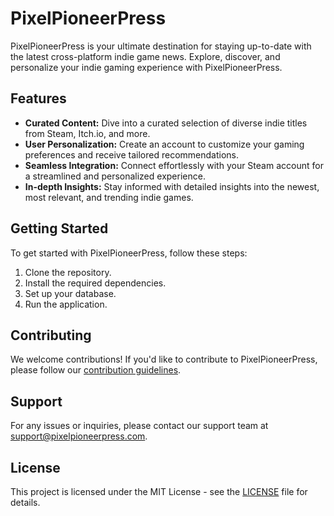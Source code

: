 # PixelPioneerPress

PixelPioneerPress is your ultimate destination for staying up-to-date with the latest cross-platform indie game news. Explore, discover, and personalize your indie gaming experience with PixelPioneerPress.

## Features

- **Curated Content:** Dive into a curated selection of diverse indie titles from Steam, Itch.io, and more.
- **User Personalization:** Create an account to customize your gaming preferences and receive tailored recommendations.
- **Seamless Integration:** Connect effortlessly with your Steam account for a streamlined and personalized experience.
- **In-depth Insights:** Stay informed with detailed insights into the newest, most relevant, and trending indie games.

## Getting Started

To get started with PixelPioneerPress, follow these steps:

1. Clone the repository.
2. Install the required dependencies.
3. Set up your database.
4. Run the application.

## Contributing

We welcome contributions! If you'd like to contribute to PixelPioneerPress, please follow our [contribution guidelines](CONTRIBUTING.md).

## Support

For any issues or inquiries, please contact our support team at support@pixelpioneerpress.com.

## License

This project is licensed under the MIT License - see the [LICENSE](LICENSE) file for details.
